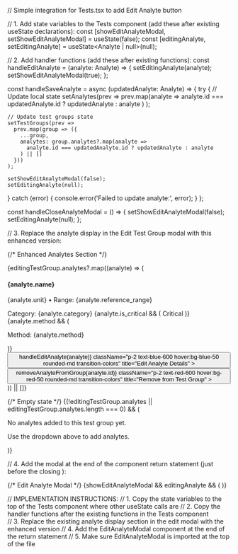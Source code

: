 // Simple integration for Tests.tsx to add Edit Analyte button

// 1. Add state variables to the Tests component (add these after existing useState declarations):
const [showEditAnalyteModal, setShowEditAnalyteModal] = useState(false);
const [editingAnalyte, setEditingAnalyte] = useState<Analyte | null>(null);

// 2. Add handler functions (add these after existing functions):
const handleEditAnalyte = (analyte: Analyte) => {
  setEditingAnalyte(analyte);
  setShowEditAnalyteModal(true);
};

const handleSaveAnalyte = async (updatedAnalyte: Analyte) => {
  try {
    // Update local state
    setAnalytes(prev => 
      prev.map(analyte => 
        analyte.id === updatedAnalyte.id ? updatedAnalyte : analyte
      )
    );
    
    // Update test groups state
    setTestGroups(prev => 
      prev.map(group => ({
        ...group,
        analytes: group.analytes?.map(analyte => 
          analyte.id === updatedAnalyte.id ? updatedAnalyte : analyte
        ) || []
      }))
    );
    
    setShowEditAnalyteModal(false);
    setEditingAnalyte(null);
  } catch (error) {
    console.error('Failed to update analyte:', error);
  }
};

const handleCloseAnalyteModal = () => {
  setShowEditAnalyteModal(false);
  setEditingAnalyte(null);
};

// 3. Replace the analyte display in the Edit Test Group modal with this enhanced version:

{/* Enhanced Analytes Section */}
<div className="space-y-3">
  {editingTestGroup.analytes?.map((analyte) => (
    <div key={analyte.id} className="flex items-center justify-between p-3 bg-gray-50 rounded-lg border">
      <div className="flex-1">
        <div className="flex items-center justify-between">
          <div>
            <h4 className="font-medium text-gray-900">{analyte.name}</h4>
            <p className="text-sm text-gray-600">
              {analyte.unit} • Range: {analyte.reference_range}
            </p>
            <div className="flex items-center space-x-2 mt-1">
              <span className="text-xs text-gray-500">Category: {analyte.category}</span>
              {analyte.is_critical && (
                <span className="px-2 py-1 bg-red-100 text-red-800 text-xs rounded-full">
                  Critical
                </span>
              )}
            </div>
            {analyte.method && (
              <p className="text-xs text-gray-500 mt-1">Method: {analyte.method}</p>
            )}
          </div>
          <div className="flex items-center space-x-2">
            <button
              onClick={() => handleEditAnalyte(analyte)}
              className="p-2 text-blue-600 hover:bg-blue-50 rounded-md transition-colors"
              title="Edit Analyte Details"
            >
              <Edit2 className="w-4 h-4" />
            </button>
            <button
              onClick={() => removeAnalyteFromGroup(analyte.id)}
              className="p-2 text-red-600 hover:bg-red-50 rounded-md transition-colors"
              title="Remove from Test Group"
            >
              <X className="w-4 h-4" />
            </button>
          </div>
        </div>
      </div>
    </div>
  )) || []}
  
  {/* Empty state */}
  {(!editingTestGroup.analytes || editingTestGroup.analytes.length === 0) && (
    <div className="text-center py-8 text-gray-500">
      <p>No analytes added to this test group yet.</p>
      <p className="text-sm">Use the dropdown above to add analytes.</p>
    </div>
  )}
</div>

// 4. Add the modal at the end of the component return statement (just before the closing </div>):

{/* Edit Analyte Modal */}
{showEditAnalyteModal && editingAnalyte && (
  <EditAnalyteModal
    analyte={editingAnalyte}
    isOpen={showEditAnalyteModal}
    onClose={handleCloseAnalyteModal}
    onSave={handleSaveAnalyte}
  />
)}

// IMPLEMENTATION INSTRUCTIONS:
// 1. Copy the state variables to the top of the Tests component where other useState calls are
// 2. Copy the handler functions after the existing functions in the Tests component  
// 3. Replace the existing analyte display section in the edit modal with the enhanced version
// 4. Add the EditAnalyteModal component at the end of the return statement
// 5. Make sure EditAnalyteModal is imported at the top of the file